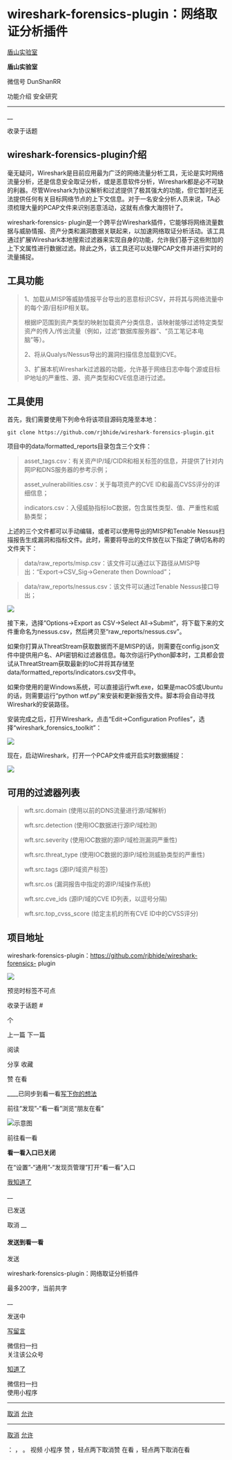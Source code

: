 #  wireshark-forensics-plugin：网络取证分析插件

[ 盾山实验室 ](javascript:void\(0\);)

**盾山实验室** ![]()

微信号 DunShanRR

功能介绍 安全研究

____

__

收录于话题

## wireshark-forensics-plugin介绍

毫无疑问，Wireshark是目前应用最为广泛的网络流量分析工具，无论是实时网络流量分析，还是信息安全取证分析，或是恶意软件分析，Wireshark都是必不可缺的利器。尽管Wireshark为协议解析和过滤提供了极其强大的功能，但它暂时还无法提供任何有关目标网络节点的上下文信息。对于一名安全分析人员来说，TA必须梳理大量的PCAP文件来识别恶意活动，这就有点像大海捞针了。

wireshark-forensics-
plugin是一个跨平台Wireshark插件，它能够将网络流量数据与威胁情报、资产分类和漏洞数据关联起来，以加速网络取证分析活动。该工具通过扩展Wireshark本地搜索过滤器来实现自身的功能，允许我们基于这些附加的上下文属性进行数据过滤。除此之外，该工具还可以处理PCAP文件并进行实时的流量捕捉。

## 工具功能

> 1、加载从MISP等威胁情报平台导出的恶意标识CSV，并将其与网络流量中的每个源/目标IP相关联。
>
> 根据IP范围到资产类型的映射加载资产分类信息，该映射能够过滤特定类型资产的传入/传出流量（例如，过滤“数据库服务器”、“员工笔记本电脑”等）。
>
> 2、将从Qualys/Nessus导出的漏洞扫描信息加载到CVE。
>
> 3、扩展本机Wireshark过滤器的功能，允许基于网络日志中每个源或目标IP地址的严重性、源、资产类型和CVE信息进行过滤。

## 工具使用

首先，我们需要使用下列命令将该项目源码克隆至本地：

    
    
    git clone https://github.com/rjbhide/wireshark-forensics-plugin.git

项目中的data/formatted_reports目录包含三个文件：

> asset_tags.csv：有关资产IP/域/CIDR和相关标签的信息，并提供了针对内网IP和DNS服务器的参考示例；
>
> asset_vulnerabilities.csv：关于每项资产的CVE ID和最高CVSS评分的详细信息；
>
> indicators.csv：入侵威胁指标IoC数据，包含属性类型、值、严重性和威胁类型；

上述的三个文件都可以手动编辑，或者可以使用导出的MISP和Tenable
Nessus扫描报告生成漏洞和指标文件。此时，需要将导出的文件放在以下指定了确切名称的文件夹下：

> data/raw_reports/misp.csv：该文件可以通过以下路径从MISP导出：“Export->CSV_Sig->Generate then
> Download”；

  

> data/raw_reports/nessus.csv：该文件可以通过Tenable Nessus接口导出；

![](http://hk-proxy.gitwarp.com/https://raw.githubusercontent.com/tuchuang9/tc1/refs/heads/main/public/20220215102518.png)

接下来，选择“Options->Export as CSV->Select
All->Submit”，将下载下来的文件重命名为nessus.csv，然后拷贝至“raw_reports/nessus.csv”。

如果你打算从ThreatStream获取数据而不是MISP的话，则需要在config.json文件中提供用户名、API密钥和过滤器信息。每次你运行Python脚本时，工具都会尝试从ThreatStream获取最新的IoC并将其存储至data/formatted_reports/indicators.csv文件中。

如果你使用的是Windows系统，可以直接运行wft.exe，如果是macOS或Ubuntu的话，则需要运行“python
wtf.py”来安装和更新报告文件。脚本将会自动寻找Wireshark的安装路径。

安装完成之后，打开Wireshark，点击“Edit->Configuration
Profiles”，选择“wireshark_forensics_toolkit”：

![](http://hk-proxy.gitwarp.com/https://raw.githubusercontent.com/tuchuang9/tc1/refs/heads/main/public/20220215102526.png)

现在，启动Wireshark，打开一个PCAP文件或开启实时数据捕捉：

![](http://hk-proxy.gitwarp.com/https://raw.githubusercontent.com/tuchuang9/tc1/refs/heads/main/public/20220215102527.png)

## 可用的过滤器列表

> wft.src.domain (使用以前的DNS流量进行源/域解析)
>
> wft.src.detection (使用IOC数据进行源IP/域检测)
>
> wft.src.severity (使用IOC数据的源IP/域检测漏洞严重性)
>
> wft.src.threat_type (使用IOC数据的源IP/域检测威胁类型的严重性)
>
> wft.src.tags (源IP/域资产标签)
>
> wft.src.os (漏洞报告中指定的源IP/域操作系统)
>
> wft.src.cve_ids (源IP/域的CVE ID列表，以逗号分隔)
>
> wft.src.top_cvss_score (给定主机的所有CVE ID中的CVSS评分)

## 项目地址

wireshark-forensics-plugin：https://github.com/rjbhide/wireshark-forensics-
plugin

![](http://hk-proxy.gitwarp.com/https://raw.githubusercontent.com/tuchuang9/tc1/refs/heads/main/public/20220215102528.png)

  

预览时标签不可点

收录于话题 #

 个

上一篇 下一篇

阅读

分享 收藏

赞 在看

____已同步到看一看[写下你的想法](javascript:;)

前往“发现”-“看一看”浏览“朋友在看”

![示意图](//res.wx.qq.com/mmbizwap/zh_CN/htmledition/images/pic/appmsg/pic_like_comment55871f.png)

前往看一看

**看一看入口已关闭**

在“设置”-“通用”-“发现页管理”打开“看一看”入口

[我知道了](javascript:;)

__

已发送

取消 __

####  发送到看一看

发送

wireshark-forensics-plugin：网络取证分析插件

最多200字，当前共字

__

发送中

[写留言](javascript:;)

微信扫一扫  
关注该公众号

[知道了](javascript:;)

微信扫一扫  
使用小程序

****

[取消](javascript:void\(0\);) [允许](javascript:void\(0\);)

****

[取消](javascript:void\(0\);) [允许](javascript:void\(0\);)

： ， 。 视频 小程序 赞 ，轻点两下取消赞 在看 ，轻点两下取消在看

